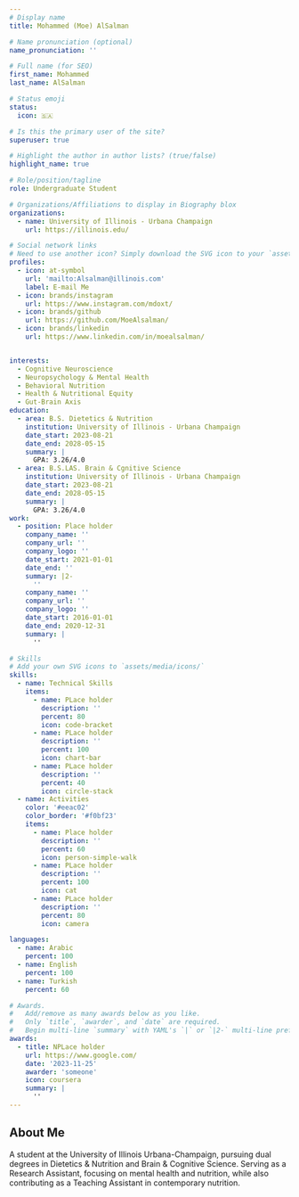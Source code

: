 ```yaml
---
# Display name
title: Mohammed (Moe) AlSalman

# Name pronunciation (optional)
name_pronunciation: ''

# Full name (for SEO)
first_name: Mohammed
last_name: AlSalman

# Status emoji
status:
  icon: 🇸🇦

# Is this the primary user of the site?
superuser: true

# Highlight the author in author lists? (true/false)
highlight_name: true

# Role/position/tagline
role: Undergraduate Student

# Organizations/Affiliations to display in Biography blox
organizations:
  - name: University of Illinois - Urbana Champaign
    url: https://illinois.edu/

# Social network links
# Need to use another icon? Simply download the SVG icon to your `assets/media/icons/` folder.
profiles:
  - icon: at-symbol
    url: 'mailto:Alsalman@illinois.com'
    label: E-mail Me
  - icon: brands/instagram
    url: https://www.instagram.com/mdoxt/
  - icon: brands/github
    url: https://github.com/MoeAlsalman/
  - icon: brands/linkedin
    url: https://www.linkedin.com/in/moealsalman/


interests:
  - Cognitive Neuroscience
  - Neuropsychology & Mental Health
  - Behavioral Nutrition
  - Health & Nutritional Equity
  - Gut-Brain Axis
education:
  - area: B.S. Dietetics & Nutrition
    institution: University of Illinois - Urbana Champaign
    date_start: 2023-08-21
    date_end: 2028-05-15
    summary: |
      GPA: 3.26/4.0
  - area: B.S.LAS. Brain & Cgnitive Science
    institution: University of Illinois - Urbana Champaign
    date_start: 2023-08-21
    date_end: 2028-05-15
    summary: |
      GPA: 3.26/4.0
work:
  - position: Place holder
    company_name: ''
    company_url: ''
    company_logo: ''
    date_start: 2021-01-01
    date_end: ''
    summary: |2-
      ''
    company_name: ''
    company_url: ''
    company_logo: ''
    date_start: 2016-01-01
    date_end: 2020-12-31
    summary: |
      ''

# Skills
# Add your own SVG icons to `assets/media/icons/`
skills:
  - name: Technical Skills
    items:
      - name: PLace holder
        description: ''
        percent: 80
        icon: code-bracket
      - name: PLace holder
        description: ''
        percent: 100
        icon: chart-bar
      - name: PLace holder
        description: ''
        percent: 40
        icon: circle-stack
  - name: Activities
    color: '#eeac02'
    color_border: '#f0bf23'
    items:
      - name: Place holder
        description: ''
        percent: 60
        icon: person-simple-walk
      - name: PLace holder
        description: ''
        percent: 100
        icon: cat
      - name: PLace holder
        description: ''
        percent: 80
        icon: camera

languages:
  - name: Arabic
    percent: 100
  - name: English
    percent: 100
  - name: Turkish
    percent: 60

# Awards.
#   Add/remove as many awards below as you like.
#   Only `title`, `awarder`, and `date` are required.
#   Begin multi-line `summary` with YAML's `|` or `|2-` multi-line prefix and indent 2 spaces below.
awards:
  - title: NPLace holder
    url: https://www.google.com/
    date: '2023-11-25'
    awarder: 'someone'
    icon: coursera
    summary: |
      ''
---
```


## About Me

A student at the University of Illinois Urbana-Champaign, pursuing dual degrees in Dietetics & Nutrition and Brain & Cognitive Science. Serving as a Research Assistant, focusing on mental health and nutrition, while also contributing as a Teaching Assistant in contemporary nutrition.